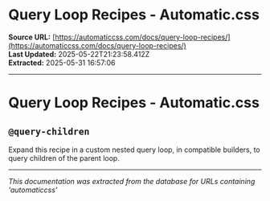 # Query Loop Recipes - Automatic.css

**Source URL:** [https://automaticcss.com/docs/query-loop-recipes/](https://automaticcss.com/docs/query-loop-recipes/)  
**Last Updated:** 2025-05-22T21:23:58.412Z  
**Extracted:** 2025-05-31 16:57:06

---

# Query Loop Recipes - Automatic.css

## `@query-children`

Expand this recipe in a custom nested query loop, in compatible builders, to query children of the parent loop.

---

*This documentation was extracted from the database for URLs containing 'automaticcss'*
